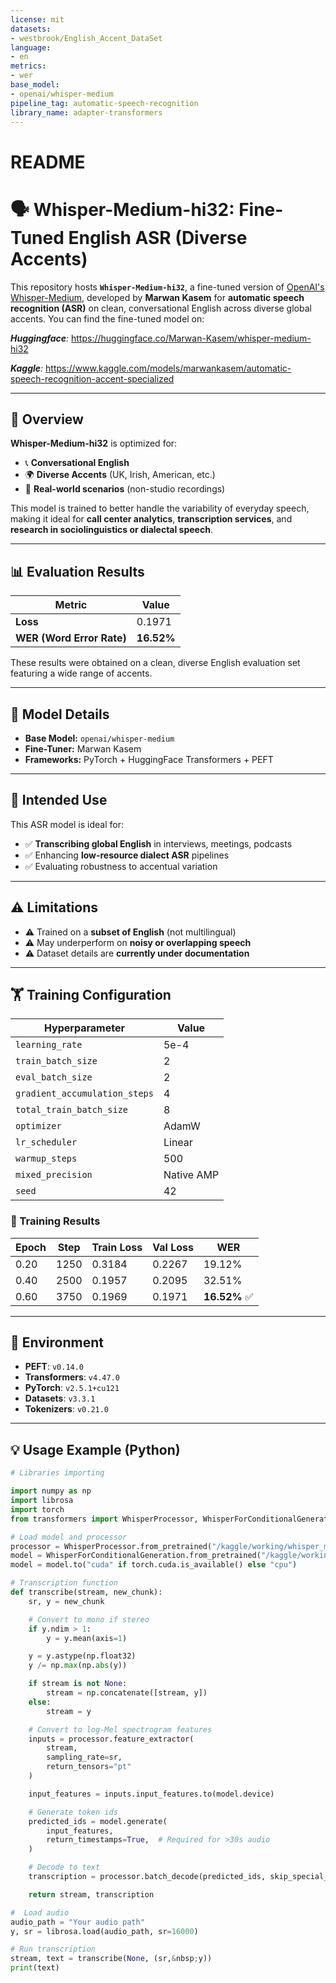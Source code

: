```yaml
---
license: mit
datasets:
- westbrook/English_Accent_DataSet
language:
- en
metrics:
- wer
base_model:
- openai/whisper-medium
pipeline_tag: automatic-speech-recognition
library_name: adapter-transformers
---
```

#  README 
# 🗣️ Whisper-Medium-hi32: Fine-Tuned English ASR (Diverse Accents)

This repository hosts **`Whisper-Medium-hi32`**, a fine-tuned version of [OpenAI's Whisper-Medium](https://huggingface.co/openai/whisper-medium), developed by **Marwan Kasem** for **automatic speech recognition (ASR)** on clean, conversational English across diverse global accents.
You can find the fine-tuned model on:

***Huggingface**:* https://huggingface.co/Marwan-Kasem/whisper-medium-hi32

***Kaggle**:* https://www.kaggle.com/models/marwankasem/automatic-speech-recognition-accent-specialized

---

## 📌 Overview

**Whisper-Medium-hi32** is optimized for:

- 📞 **Conversational English**
- 🌍 **Diverse Accents** (UK, Irish, American, etc.)
- 🧪 **Real-world scenarios** (non-studio recordings)

This model is trained to better handle the variability of everyday speech, making it ideal for **call center analytics**, **transcription services**, and **research in sociolinguistics or dialectal speech**.

---

## 📊 Evaluation Results

| Metric            | Value      |
|-------------------|------------|
| **Loss**          | 0.1971     |
| **WER (Word Error Rate)** | **16.52%** |

These results were obtained on a clean, diverse English evaluation set featuring a wide range of accents.

---

## 🧠 Model Details

- **Base Model:** `openai/whisper-medium`
- **Fine-Tuner:** Marwan Kasem
- **Frameworks:** PyTorch + HuggingFace Transformers + PEFT

---

## 🚀 Intended Use

This ASR model is ideal for:

- ✅ **Transcribing global English** in interviews, meetings, podcasts
- ✅ Enhancing **low-resource dialect ASR** pipelines
- ✅ Evaluating robustness to accentual variation

---

## ⚠️ Limitations

- ⚠️ Trained on a **subset of English** (not multilingual)
- ⚠️ May underperform on **noisy or overlapping speech**
- ⚠️ Dataset details are **currently under documentation**

---

## 🏋️ Training Configuration

| Hyperparameter               | Value        |
|------------------------------|--------------|
| `learning_rate`              | 5e-4         |
| `train_batch_size`           | 2            |
| `eval_batch_size`            | 2            |
| `gradient_accumulation_steps`| 4            |
| `total_train_batch_size`     | 8            |
| `optimizer`                  | AdamW        |
| `lr_scheduler`               | Linear       |
| `warmup_steps`               | 500          |
| `mixed_precision`            | Native AMP   |
| `seed`                       | 42           |

### 🧪 Training Results

| Epoch | Step | Train Loss | Val Loss | WER     |
|-------|------|------------|----------|---------|
| 0.20  | 1250 | 0.3184     | 0.2267   | 19.12%  |
| 0.40  | 2500 | 0.1957     | 0.2095   | 32.51%  |
| 0.60  | 3750 | 0.1969     | 0.1971   | **16.52%** ✅ |

---

## 🧰 Environment

- **PEFT**: `v0.14.0`
- **Transformers**: `v4.47.0`
- **PyTorch**: `v2.5.1+cu121`
- **Datasets**: `v3.3.1`
- **Tokenizers**: `v0.21.0`
---
## 💡 Usage Example (Python)

```python
# Libraries importing

import numpy as np
import librosa
import torch
from transformers import WhisperProcessor, WhisperForConditionalGeneration

# Load model and processor
processor = WhisperProcessor.from_pretrained("/kaggle/working/whisper_medium/Merged_Model")
model = WhisperForConditionalGeneration.from_pretrained("/kaggle/working/whisper_medium/Merged_Model")
model = model.to("cuda" if torch.cuda.is_available() else "cpu")

# Transcription function
def transcribe(stream, new_chunk):
    sr, y = new_chunk

    # Convert to mono if stereo
    if y.ndim > 1:
        y = y.mean(axis=1)

    y = y.astype(np.float32)
    y /= np.max(np.abs(y))

    if stream is not None:
        stream = np.concatenate([stream, y])
    else:
        stream = y

    # Convert to log-Mel spectrogram features
    inputs = processor.feature_extractor(
        stream,
        sampling_rate=sr,
        return_tensors="pt"
    )

    input_features = inputs.input_features.to(model.device)

    # Generate token ids
    predicted_ids = model.generate(
        input_features,
        return_timestamps=True,  # Required for >30s audio
    )

    # Decode to text
    transcription = processor.batch_decode(predicted_ids, skip_special_tokens=True)[0]

    return stream, transcription

#  Load audio 
audio_path = "Your audio path"
y, sr = librosa.load(audio_path, sr=16000)

# Run transcription
stream, text = transcribe(None, (sr,&nbsp;y))
print(text) 
```

